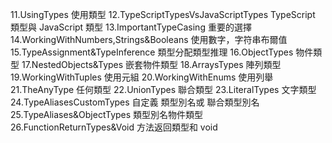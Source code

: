 11.UsingTypes                           使用類型
12.TypeScriptTypesVsJavaScriptTypes     TypeScript 類型與 JavaScript 類型
13.ImportantTypeCasing                  重要的選擇
14.WorkingWithNumbers,Strings&Booleans  使用數字，字符串布爾值
15.TypeAssignment&TypeInference         類型分配類型推理
16.ObjectTypes                          物件類型
17.NestedObjects&Types                  嵌套物件類型
18.ArraysTypes                          陣列類型
19.WorkingWithTuples                    使用元組
20.WorkingWithEnums                     使用列舉
21.TheAnyType                           任何類型
22.UnionTypes                           聯合類型
23.LiteralTypes                         文字類型
24.TypeAliasesCustomTypes               自定義 類型別名或 聯合類型別名
25.TypeAliases&ObjectTypes              類型別名物件類型
26.FunctionReturnTypes&Void             方法返回類型和 void